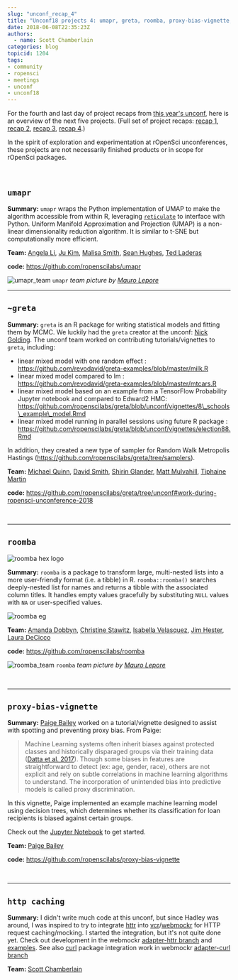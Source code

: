 ```yaml
---
slug: "unconf_recap_4"
title: "Unconf18 projects 4: umapr, greta, roomba, proxy-bias-vignette, http caching"
date: 2018-06-08T22:35:23Z
authors:
  - name: Scott Chamberlain
categories: blog
topicid: 1204
tags:
- community
- ropensci
- meetings
- unconf
- unconf18
---
```


For the fourth and last day of project recaps from [this year's unconf](https://ropensci.org/tags/unconf18/), here is an overview of the next five projects. (Full set of project recaps: [recap 1](https://ropensci.org/blog/2018/06/05/unconf_recap_1/), [recap 2](https://ropensci.org/blog/2018/06/06/unconf18_recap_2/), [recap 3](https://ropensci.org/blog/2018/06/07/unconf_recap_3/), [recap 4](https://ropensci.org/blog/2018/06/08/unconf_recap_4/).)

In the spirit of exploration and experimentation at rOpenSci unconferences, these projects are not necessarily finished products or in scope for rOpenSci packages.

<br>

## `umapr`

**Summary:** `umapr` wraps the Python implementation of UMAP to make the algorithm accessible from within R, leveraging [`reticulate`](https://cran.r-project.org/web/packages/reticulate/index.html) to interface with Python. Uniform Manifold Approximation and Projection (UMAP) is a non-linear dimensionality reduction algorithm. It is similar to t-SNE but computationally more efficient.

**Team:** [Angela Li](https://github.com/angela-li), [Ju Kim](https://github.com/juyeongkim), [Malisa Smith](https://github.com/malisas), [Sean Hughes](https://github.com/seaaan), [Ted Laderas](https://github.com/laderast)

**code:** https://github.com/ropenscilabs/umapr

![umapr\_team](/img/blog-images/2018-06-08-unconf18_recap_4/umapr_team.png)
`umapr` *team picture by [Mauro Lepore](https://twitter.com/mauro_lepore)*

<hr>

## `~greta`

**Summary:** `greta` is an R package for writing statistical models and fitting them by MCMC. We luckily had the `greta` creator at the unconf: [Nick Golding](https://github.com/goldingn). The unconf team worked on contributing tutorials/vignettes to `greta`, including:

- linear mixed model with one random effect : https://github.com/revodavid/greta-examples/blob/master/milk.R
- linear mixed model compared to lm : https://github.com/revodavid/greta-examples/blob/master/mtcars.R
- linear mixed model based on an example from a TensorFlow Probability Jupyter notebook and compared to Edward2 HMC: https://github.com/ropenscilabs/greta/blob/unconf/vignettes/8\_schools\_example\_model.Rmd
- linear mixed model running in parallel sessions using future R package : https://github.com/ropenscilabs/greta/blob/unconf/vignettes/election88.Rmd

In addition, they created a new type of sampler for Random Walk Metropolis Hastings (https://github.com/ropenscilabs/greta/tree/samplers).

**Team:** [Michael Quinn](https://github.com/michaelquinn32), [David Smith](https://twitter.com/revodavid), [Shirin Glander](https://shirinsplayground.netlify.com/), [Matt Mulvahill](https://mattmulvahill.com/), [Tiphaine Martin](https://twitter.com/TiphCMartin)

**code:** https://github.com/ropenscilabs/greta/tree/unconf#work-during-ropensci-unconference-2018

<br><hr>

## `roomba`

![roomba hex logo](/img/blog-images/2018-06-08-unconf18_recap_4/roomba_sticker.png)

**Summary:** `roomba` is a package to transform large, multi-nested lists into a more user-friendly format (i.e. a tibble) in R. `roomba::roomba()` searches deeply-nested list for names and returns a tibble with the associated column titles. It handles empty values gracefully by substituting `NULL` values with `NA` or user-specified values.

![roomba eg](/img/blog-images/2018-06-08-unconf18_recap_4/roomba_eg.png)

**Team:** [Amanda Dobbyn](https://github.com/aedobbyn), [Christine Stawitz](https://github.com/cstawitz), [Isabella Velasquez](https://github.com/ivelasq), [Jim Hester](https://github.com/cstawitz), [Laura DeCicco](https://github.com/ldecicco-USGS)

**code:** https://github.com/ropenscilabs/roomba

![roomba\_team](/img/blog-images/2018-06-08-unconf18_recap_4/roomba_team.png)
`roomba` *team picture by [Mauro Lepore](https://twitter.com/mauro_lepore)*

<br><hr>

## `proxy-bias-vignette`

**Summary:** [Paige Bailey](https://github.com/dynamicwebpaige) worked on a tutorial/vignette designed to assist with spotting and preventing proxy bias. From Paige:

> Machine Learning systems often inherit biases against protected classes and historically disparaged groups via their training data ([Datta et al. 2017](https://arxiv.org/pdf/1707.08120.pdf)). Though some biases in features are straightforward to detect (ex: age, gender, race), others are not explicit and rely on subtle correlations in machine learning algorithms to understand. The incorporation of unintended bias into predictive models is called proxy discrimination.

In this vignette, Paige implemented an example machine learning model using decision trees, which determines whether its classification for loan recipients is biased against certain groups.

Check out the [Jupyter Notebook](https://github.com/ropenscilabs/proxy-bias-vignette/blob/master/EthicalMachineLearning.ipynb) to get started.

**Team:** [Paige Bailey](https://github.com/dynamicwebpaige)

**code:** https://github.com/ropenscilabs/proxy-bias-vignette

<br><hr>

## `http caching`

**Summary:** I didn't write much code at this unconf, but since Hadley was around, I was inspired to try to integrate [httr](https://cran.rstudio.com/web/packages/httr/) into [vcr](https://github.com/ropensci/vcr)/[webmockr](https://github.com/ropensci/webmockr) for HTTP request caching/mocking. I started the integration, but it's not quite done yet. Check out development in the webmockr [adapter-httr branch](https://github.com/ropensci/webmockr/tree/adapter-httr) and [examples](https://github.com/ropensci/webmockr/tree/adapter-httr#httr-integration). See also [curl](https://github.com/jeroen/curl) package integration work in webmockr [adapter-curl branch](https://github.com/ropensci/webmockr/tree/adapter-curl)

**Team:** [Scott Chamberlain](https://ropensci.org/about#team)

